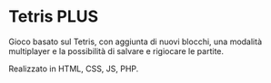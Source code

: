 # Tetris PLUS

Gioco basato sul Tetris, con aggiunta di nuovi blocchi, una modalità multiplayer e la possibilità di salvare e rigiocare le partite.

Realizzato in HTML, CSS, JS, PHP.
